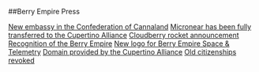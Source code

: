 ##Berry Empire Press
<p>
  <a href="/press/7/" target="_blank">New embassy in the Confederation of Cannaland</a>
  <a href="/press/6/" target="_blank">Micronear has been fully transferred to the Cupertino Alliance</a>
  <a href="/press/5/" target="_blank">Cloudberry rocket announcement</a>
  <a href="/press/4/" target="_blank">Recognition of the Berry Empire</a>
  <a href="/press/3/" target="_blank">New logo for Berry Empire Space & Telemetry</a>
  <a href="/press/2/" target="_blank">Domain provided by the Cupertino Alliance</a>
  <a href="/press/1/" target="_blank">Old citizenships revoked</a>
</p>
